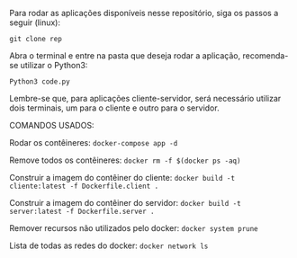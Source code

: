 Para rodar as aplicações disponíveis nesse repositório, siga os passos a seguir (linux):


```
git clone rep
```

Abra o terminal e entre na pasta que deseja rodar a aplicação, recomenda-se utilizar o Python3:

```
Python3 code.py
```

Lembre-se que, para aplicações cliente-servidor, será necessário utilizar dois terminais, um para o cliente e outro para o servidor.

COMANDOS USADOS:


Rodar os contêineres: ```docker-compose app -d```

Remove todos os contêineres: ```docker rm -f $(docker ps -aq)```

Construir a imagem do contêiner do cliente: ```docker build -t cliente:latest -f Dockerfile.client .```

Construir a imagem do contêiner do servidor: ```docker build -t server:latest -f Dockerfile.server .```

Remover recursos não utilizados pelo docker: ```docker system prune```

Lista de todas as redes do docker: ```docker network ls```
